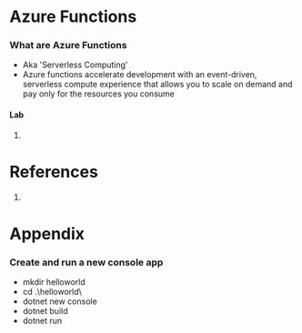 # Azure Functions

### What are Azure Functions
- Aka 'Serverless Computing'
- Azure functions accelerate development with an event-driven, serverless compute experience that allows you to scale on demand and pay only for the resources you consume

#### Lab
1. 


# References
1. 

# Appendix

### Create and run a new console app
- mkdir helloworld
- cd .\helloworld\
- dotnet new console
- dotnet build
- dotnet run